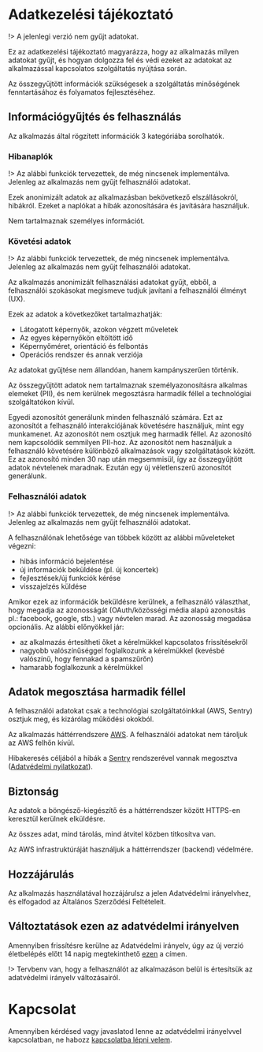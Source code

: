 # Adatkezelési tájékoztató

!> A jelenlegi verzió nem gyűjt adatokat.

Ez az adatkezelési tájékoztató magyarázza, hogy az alkalmazás milyen adatokat gyűjt, és hogyan dolgozza fel és védi ezeket az adatokat az alkalmazással kapcsolatos szolgáltatás nyújtása során.

Az összegyűjtött információk szükségesek a szolgáltatás minőségének fenntartásához és folyamatos fejlesztéséhez.

## Információgyűjtés és felhasználás

Az alkalmazás által rögzített információk 3 kategóriába sorolhatók.

### Hibanaplók

!> Az alábbi funkciók tervezettek, de még nincsenek implementálva. Jelenleg az alkalmazás nem gyűjt felhasználói adatokat.

Ezek anonimizált adatok az alkalmazásban bekövetkező elszállásokról, hibákról. Ezeket a naplókat a hibák azonosítására és javítására használjuk.

Nem tartalmaznak személyes információt.

### Követési adatok

!> Az alábbi funkciók tervezettek, de még nincsenek implementálva. Jelenleg az alkalmazás nem gyűjt felhasználói adatokat.

Az alkalmazás anonimizált felhasználási adatokat gyűjt, ebből, a felhasználói szokásokat megismeve tudjuk javítani a felhasználói élményt (UX).

Ezek az adatok a következőket tartalmazhatják:

- Látogatott képernyők, azokon végzett műveletek
- Az egyes képernyőkön eltöltött idő
- Képernyőméret, orientáció és felbontás
- Operációs rendszer és annak verziója

Az adatokat gyűjtése nem állandóan, hanem kampányszerűen történik.

Az összegyűjtött adatok nem tartalmaznak személyazonosításra alkalmas elemeket (PII), és nem kerülnek megosztásra harmadik féllel a technológiai szolgáltatókon kívül.

Egyedi azonosítót generálunk minden felhasználó számára. Ezt az azonosítót a felhasználó interakciójának követésére használjuk, mint egy munkamenet. Az azonosítót nem osztjuk meg harmadik féllel. Az azonosító nem kapcsolódik semmilyen PII-hoz. Az azonosítót nem használjuk a felhasználó követésére különböző alkalmazások vagy szolgáltatások között. Ez az azonosító minden 30 nap után megsemmisül, így az összegyűjtött adatok névtelenek maradnak. Ezután egy új véletlenszerű azonosítót generálunk.

### Felhasználói adatok

!> Az alábbi funkciók tervezettek, de még nincsenek implementálva. Jelenleg az alkalmazás nem gyűjt felhasználói adatokat.

A felhasználónak lehetősége van többek között az alábbi műveleteket végezni:
- hibás információ bejelentése
- új információk beküldése (pl. új koncertek)
- fejlesztések/új funkciók kérése
- visszajelzés küldése

Amikor ezek az információk beküldésre kerülnek, a felhasználó választhat, hogy megadja az azonosságát (OAuth/közösségi média alapú azonosítás pl.: facebook, google, stb.) vagy névtelen marad. Az azonosság megadása opcionális. Az alábbi előnyökkel jár:

- az alkalmazás értesítheti őket a kérelmükkel kapcsolatos frissítésekről
- nagyobb valószínűséggel foglalkozunk a kérelmükkel (kevésbé valószínű, hogy fennakad a spamszűrőn)
- hamarabb foglalkozunk a kérelmükkel

## Adatok megosztása harmadik féllel

A felhasználói adatokat csak a technológiai szolgáltatóinkkal (AWS, Sentry) osztjuk meg, és kizárólag működési okokból.

Az alkalmazás háttérrendszere [AWS](http://aws.amazon.com/console/). A felhasználói adatokat nem tároljuk az AWS felhőn kívül.

Hibakeresés céljából a hibák a [Sentry](https://sentry.io/) rendszerével vannak megosztva ([Adatvédelmi nyilatkozat](https://sentry.io/privacy/)).

## Biztonság

Az adatok a böngésző-kiegészítő és a háttérrendszer között HTTPS-en keresztül kerülnek elküldésre.

Az összes adat, mind tárolás, mind átvitel közben titkosítva van.

Az AWS infrastruktúráját használjuk a háttérrendszer (backend) védelmére.

## Hozzájárulás

Az alkalmazás használatával hozzájárulsz a jelen Adatvédelmi irányelvhez, és elfogadod az Általános Szerződési Feltételeit.

## Változtatások ezen az adatvédelmi irányelven

Amennyiben frissítésre kerülne az Adatvédelmi irányelv, úgy az új verzió életbelépés előtt 14 napig megtekinthető
[ezen](https://github.com/vhermecz/festime/pulls) a címen.

!> Tervbenv van, hogy a felhasználót az alkalmazáson belül is értesítsük az adatvédelmi irányelv változásairól.

# Kapcsolat

Amennyiben kérdésed vagy javaslatod lenne az adatvédelmi irányelvvel kapcsolatban, ne habozz [kapcsolatba lépni velem](https://github.com/vhermecz/festime).

